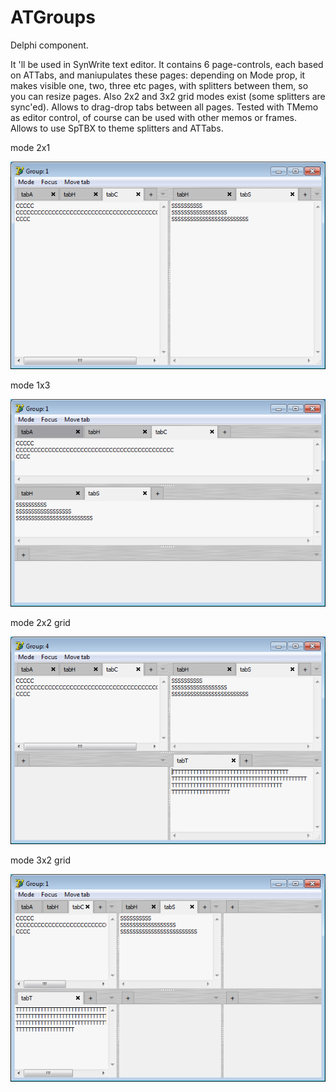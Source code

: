 ATGroups
========

Delphi component.

It 'll be used in SynWrite text editor. It contains 6 page-controls, each based on ATTabs, and maniupulates these pages: depending on Mode prop, it makes visible one, two, three etc pages, with splitters between them, so you can resize pages. Also 2x2 and 3x2 grid modes exist (some splitters are sync'ed). Allows to drag-drop tabs between all pages. Tested with TMemo as editor control, of course can be used with other memos or frames. Allows to use SpTBX to theme splitters and ATTabs.

mode 2x1

![img](mode2x1.png?raw=true)

mode 1x3

![img](mode1x3.png?raw=true)

mode 2x2 grid

![img](mode2x2.png?raw=true)

mode 3x2 grid

![img](mode3x2.png?raw=true)
